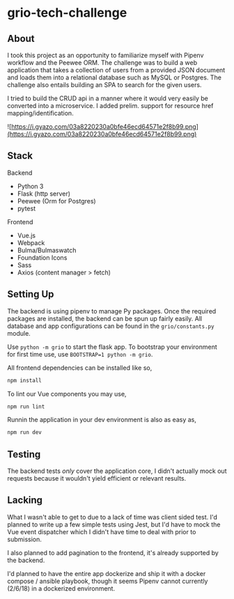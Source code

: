 # grio-tech-challenge

## About

I took this project as an opportunity to familiarize myself with Pipenv workflow and the Peewee ORM. The challenge was to build a web application that takes a collection of users from a provided JSON document and loads them into a relational database such as MySQL or Postgres. The challenge also entails building an SPA to search for the given users.

I tried to build the CRUD api in a manner where it would very easily be converted into a microservice. I added prelim. support for resource href mapping/identification.

![https://i.gyazo.com/03a8220230a0bfe46ecd64571e2f8b99.png](https://i.gyazo.com/03a8220230a0bfe46ecd64571e2f8b99.png)

## Stack

Backend

- Python 3
- Flask (http server)
- Peewee (Orm for Postgres)
- pytest

Frontend

- Vue.js
- Webpack
- Bulma/Bulmaswatch
- Foundation Icons
- Sass
- Axios (content manager > fetch)

## Setting Up

The backend is using pipenv to manage Py packages.
Once the required packages are installed, the backend can be spun up fairly easily.
All database and app configurations can be found in the `grio/constants.py` module.

Use `python -m grio` to start the flask app. To bootstrap your environment for first time use, use `BOOTSTRAP=1 python -m grio`.


All frontend dependencies can be installed like so,

```bash
npm install
```

To lint our Vue components you may use,

```bash
npm run lint
```

Runnin the application in your dev environment is also as easy as,

```bash
npm run dev
```

## Testing

The backend tests *only* cover the application core, I didn't actually mock out requests because it wouldn't yield efficient or relevant results.

## Lacking

What I wasn't able to get to due to a lack of time was client sided test. I'd planned to write up a few simple tests using Jest, but I'd have to mock the Vue event dispatcher which I didn't have time to deal with prior to submission.

I also planned to add pagination to the frontend, it's already supported by the backend.

I'd planned to have the entire app dockerize and ship it with a docker compose / ansible playbook, though it seems Pipenv cannot currently (2/6/18) in a dockerized environment.
